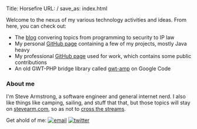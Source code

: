 Title: Horsefire
URL: /
save_as: index.html

Welcome to the nexus of my various technology activities and ideas. From here, you can check out:

* The [blog][blog] convering topics from programming to security to IP law
* My personal [GitHub page][github-stevearm] containing a few of my projects, mostly Java heavy
* My professional [GitHub page][github-stephenarmstrong] used for work, which contains some public contributions
* An old GWT-PHP bridge library called [gwt-amp][gwt-amp] on Google Code

### About me

I'm Steve Armstrong, a software engineer and general internet nerd. I also like things like camping, sailing, and stuff that that, but those topics will stay on [stevearm.com][stevearm.com], so as not to [cross the streams][cross-the-streams].

Get ahold of me: [![email](/images/email.png)][email] [![twitter](/images/twitter.png)][twitter]

[blog]: http://horsefire.com/blog
[github-stevearm]: https://github.com/stevearm
[github-stephenarmstrong]: https://github.com/stephenarmstrong
[gwt-amp]: http://code.google.com/p/gwtamp/
[stevearm.com]: http://stevearm.com/
[cross-the-streams]: http://www.youtube.com/watch?v=jyaLZHiJJnE
[email]: http://mailhide.recaptcha.net/d?k=01PyRaJn70DUDmQl6JSGukFw==&c=W_54QfJFvmGsX_WRkNq96e5oujGmc8HMJvTMtAA94SE=
[twitter]: https://twitter.com/stevearm
